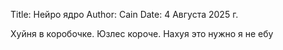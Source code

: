 Title: Нейро ядро
Author: Cain
Date: 4 Августа 2025 г.

Хуйня в коробочке. Юзлес короче. Нахуя это нужно я не ебу
